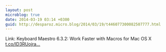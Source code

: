 ```yaml
---
layout: post
microblog: true
date: 2014-03-19 03:14 +0300
guid: http://desparoz.micro.blog/2014/03/19/t446077300082507777.html
---
```

Link: Keyboard Maestro 6.3.2: Work Faster with Macros for Mac OS X [t.co/ID3RUojra...](http://t.co/ID3RUojrav)
